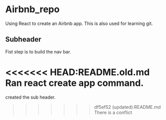 # Airbnb_repo
Using React to create an Airbnb app.
This is also used for learning git.

## Subheader
Fist step is to build the nav bar.

<<<<<<< HEAD:README.old.md
Ran react create app command.
=======
created the sub header. 
>>>>>>> df5ef52 (updated):README.md
There is a conflict